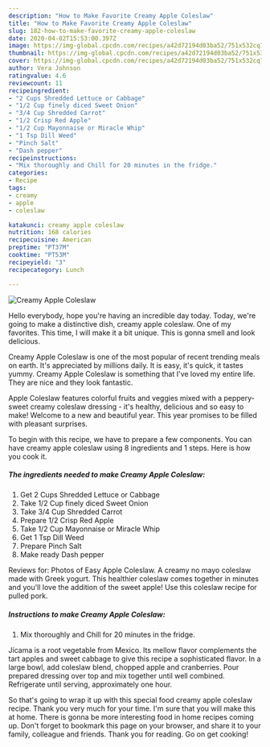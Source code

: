 ```yaml
---
description: "How to Make Favorite Creamy Apple Coleslaw"
title: "How to Make Favorite Creamy Apple Coleslaw"
slug: 182-how-to-make-favorite-creamy-apple-coleslaw
date: 2020-04-02T15:53:00.397Z
image: https://img-global.cpcdn.com/recipes/a42d72194d03ba52/751x532cq70/creamy-apple-coleslaw-recipe-main-photo.jpg
thumbnail: https://img-global.cpcdn.com/recipes/a42d72194d03ba52/751x532cq70/creamy-apple-coleslaw-recipe-main-photo.jpg
cover: https://img-global.cpcdn.com/recipes/a42d72194d03ba52/751x532cq70/creamy-apple-coleslaw-recipe-main-photo.jpg
author: Vera Johnson
ratingvalue: 4.6
reviewcount: 11
recipeingredient:
- "2 Cups Shredded Lettuce or Cabbage"
- "1/2 Cup finely diced Sweet Onion"
- "3/4 Cup Shredded Carrot"
- "1/2 Crisp Red Apple"
- "1/2 Cup Mayonnaise or Miracle Whip"
- "1 Tsp Dill Weed"
- "Pinch Salt"
- "Dash pepper"
recipeinstructions:
- "Mix thoroughly and Chill for 20 minutes in the fridge."
categories:
- Recipe
tags:
- creamy
- apple
- coleslaw

katakunci: creamy apple coleslaw 
nutrition: 168 calories
recipecuisine: American
preptime: "PT37M"
cooktime: "PT53M"
recipeyield: "3"
recipecategory: Lunch

---
```



![Creamy Apple Coleslaw](https://img-global.cpcdn.com/recipes/a42d72194d03ba52/751x532cq70/creamy-apple-coleslaw-recipe-main-photo.jpg)

Hello everybody, hope you're having an incredible day today. Today, we're going to make a distinctive dish, creamy apple coleslaw. One of my favorites. This time, I will make it a bit unique. This is gonna smell and look delicious.

Creamy Apple Coleslaw is one of the most popular of recent trending meals on earth. It's appreciated by millions daily. It is easy, it's quick, it tastes yummy. Creamy Apple Coleslaw is something that I've loved my entire life. They are nice and they look fantastic.

Apple Coleslaw features colorful fruits and veggies mixed with a peppery-sweet creamy coleslaw dressing - it&#39;s healthy, delicious and so easy to make! Welcome to a new and beautiful year. This year promises to be filled with pleasant surprises.


To begin with this recipe, we have to prepare a few components. You can have creamy apple coleslaw using 8 ingredients and 1 steps. Here is how you cook it.

##### The ingredients needed to make Creamy Apple Coleslaw:

1. Get 2 Cups Shredded Lettuce or Cabbage
1. Take 1/2 Cup finely diced Sweet Onion
1. Take 3/4 Cup Shredded Carrot
1. Prepare 1/2 Crisp Red Apple
1. Take 1/2 Cup Mayonnaise or Miracle Whip
1. Get 1 Tsp Dill Weed
1. Prepare Pinch Salt
1. Make ready Dash pepper


Reviews for: Photos of Easy Apple Coleslaw. A creamy no mayo coleslaw made with Greek yogurt. This healthier coleslaw comes together in minutes and you&#39;ll love the addition of the sweet apple! Use this coleslaw recipe for pulled pork. 

##### Instructions to make Creamy Apple Coleslaw:

1. Mix thoroughly and Chill for 20 minutes in the fridge.


Jícama is a root vegetable from Mexico. Its mellow flavor complements the tart apples and sweet cabbage to give this recipe a sophisticated flavor. In a large bowl, add coleslaw blend, chopped apple and cranberries. Pour prepared dressing over top and mix together until well combined. Refrigerate until serving, approximately one hour. 

So that's going to wrap it up with this special food creamy apple coleslaw recipe. Thank you very much for your time. I'm sure that you will make this at home. There is gonna be more interesting food in home recipes coming up. Don't forget to bookmark this page on your browser, and share it to your family, colleague and friends. Thank you for reading. Go on get cooking!

